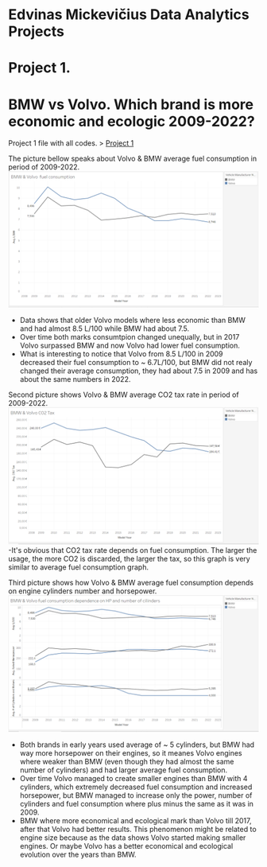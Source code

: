 # Edvinas Mickevičius Data Analytics Projects
# Project 1.
# BMW vs Volvo. Which brand is more economic and ecologic 2009-2022?

Project 1 file with all codes. > [Project 1 ](https://bit.ly/3GpYNLj)

The picture bellow speaks about Volvo & BMW average fuel consumption in period of 2009-2022. 
![Picture1](/images/tableau_CidkdfHP6Q.png)
- Data shows that older Volvo models where less economic than BMW and had almost 8.5 L/100 while BMW had about 7.5.
- Over time both marks consumtpion changed unequally, but in 2017 Volvo surpassed BMW and now Volvo had lower fuel consumption.
-  What is interesting to notice that Volvo from 8.5 L/100 in 2009 decreased their fuel consumption to ~ 6.7L/100, but BMW did not realy changed their average consumption, they had about 7.5 in 2009 and has about the same numbers in 2022.

Second picture shows Volvo & BMW average CO2 tax rate in period of 2009-2022.
![Picture2](/images/tableau_P4wx6tlHy9.png)
-It's obvious that CO2 tax rate depends on fuel consumption. The larger the usage, the more CO2 is discarded, the larger the tax, so this graph is very similar to average fuel consumption graph.

Third picture shows how Volvo & BMW average fuel consumption depends on engine cylinders number and horsepower.
![Picture3](/images/tableau_YHN9ZmlqWa.png)
- Both brands in early years used average of ~ 5 cylinders, but BMW had way more horsepower on their engines, so it meanes Volvo engines where weaker than BMW (even though they had almost the same number of cylinders) and had larger average fuel consumption. 
- Over time Volvo managed to create smaller engines than BMW with 4 cylinders, which extremely decreased fuel consumption and increased horsepower, but BMW managed to increase only the power, number of cylinders and fuel consumption where plus minus the same as it was in 2009.
- BMW where more economical and ecological mark than Volvo till 2017, after that Volvo had better results. This phenomenon might be related to engine size because as the data shows Volvo started making smaller engines. Or maybe Volvo has a better economical and ecological evolution over the years than BMW.
